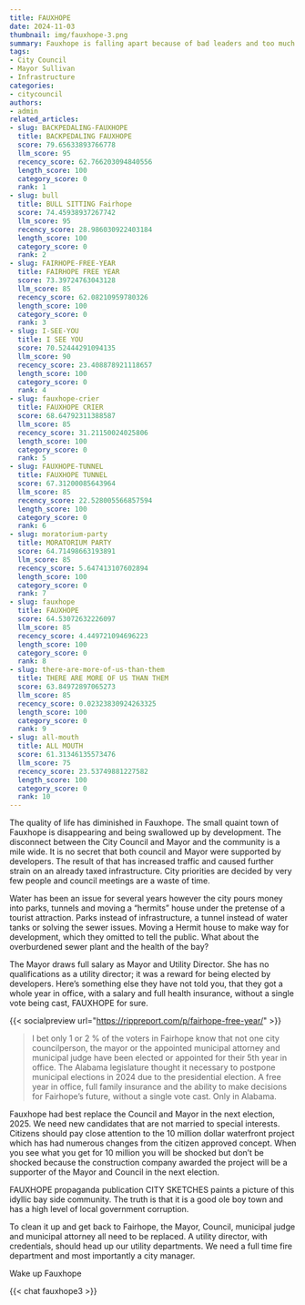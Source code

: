 ```yaml
---
title: FAUXHOPE
date: 2024-11-03
thumbnail: img/fauxhope-3.png
summary: Fauxhope is falling apart because of bad leaders and too much building. The people in charge spend money on parks and moving old houses. They don’t fix broken pipes, sewers, or roads. The mayor gets paid for two jobs. She isn’t trained for one of them. Leaders gave themselves another year in their jobs without asking voters. Now they’re spending $10 million on a project by the water. It’s not what people wanted. It probably helps their friends who build things. The local news media says everything is fine. But the bay is getting dirty. Regular people have to deal with the mess.
tags:
- City Council
- Mayor Sullivan
- Infrastructure
categories:
- citycouncil
authors:
- admin
related_articles:
- slug: BACKPEDALING-FAUXHOPE
  title: BACKPEDALING FAUXHOPE
  score: 79.65633893766778
  llm_score: 95
  recency_score: 62.766203094840556
  length_score: 100
  category_score: 0
  rank: 1
- slug: bull
  title: BULL SITTING Fairhope
  score: 74.45938937267742
  llm_score: 95
  recency_score: 28.986030922403184
  length_score: 100
  category_score: 0
  rank: 2
- slug: FAIRHOPE-FREE-YEAR
  title: FAIRHOPE FREE YEAR
  score: 73.39724763043128
  llm_score: 85
  recency_score: 62.08210959780326
  length_score: 100
  category_score: 0
  rank: 3
- slug: I-SEE-YOU
  title: I SEE YOU
  score: 70.52444291094135
  llm_score: 90
  recency_score: 23.408878921118657
  length_score: 100
  category_score: 0
  rank: 4
- slug: fauxhope-crier
  title: FAUXHOPE CRIER
  score: 68.64792311388587
  llm_score: 85
  recency_score: 31.21150024025806
  length_score: 100
  category_score: 0
  rank: 5
- slug: FAUXHOPE-TUNNEL
  title: FAUXHOPE TUNNEL
  score: 67.31200085643964
  llm_score: 85
  recency_score: 22.528005566857594
  length_score: 100
  category_score: 0
  rank: 6
- slug: moratorium-party
  title: MORATORIUM PARTY
  score: 64.71498663193891
  llm_score: 85
  recency_score: 5.647413107602894
  length_score: 100
  category_score: 0
  rank: 7
- slug: fauxhope
  title: FAUXHOPE
  score: 64.53072632226097
  llm_score: 85
  recency_score: 4.449721094696223
  length_score: 100
  category_score: 0
  rank: 8
- slug: there-are-more-of-us-than-them
  title: THERE ARE MORE OF US THAN THEM
  score: 63.84972897065273
  llm_score: 85
  recency_score: 0.02323830924263325
  length_score: 100
  category_score: 0
  rank: 9
- slug: all-mouth
  title: ALL MOUTH
  score: 61.31346135573476
  llm_score: 75
  recency_score: 23.53749881227582
  length_score: 100
  category_score: 0
  rank: 10
---
```

The quality of life has diminished in Fauxhope. The small quaint town of Fauxhope is disappearing and being swallowed up by development. The disconnect between the City Council and Mayor and the community is a mile wide. It is no secret that both council and Mayor were supported by developers. The result of that has increased traffic and caused further strain on an already taxed infrastructure. City priorities are decided by very few people and council meetings are a waste of time.


Water has been an issue for several years however the city pours money into parks, tunnels and moving a “hermits” house under the pretense of a tourist attraction. Parks instead of infrastructure, a tunnel instead of water tanks or solving the sewer issues. Moving a Hermit house to make way for development, which they omitted to tell the public. What about the overburdened sewer plant and the health of the bay?


The Mayor draws full salary as Mayor and Utility Director. She has no qualifications as a utility director; it was a reward for being elected by developers. Here’s something else they have not told you, that they got a whole year in office, with a salary and full health insurance, without a single vote being cast, FAUXHOPE for sure.



{{< socialpreview url="https://rippreport.com/p/fairhope-free-year/" >}}


>I bet only 1 or 2 % of the voters in Fairhope know that not one city councilperson, the mayor or the appointed municipal attorney and municipal judge have been elected or appointed for their 5th year in office. The Alabama legislature thought it necessary to postpone municipal elections in 2024 due to the presidential election. A free year in office, full family insurance and the ability to make decisions for Fairhope’s future, without a single vote cast. Only in Alabama.


Fauxhope had best replace the Council and Mayor in the next election, 2025. We need new candidates that are not married to special interests. Citizens should pay close attention to the 10 million dollar waterfront project which has had numerous changes from the citizen approved concept. When you see what you get for 10 million you will be shocked but don’t be shocked because the construction company awarded the project will be a supporter of the Mayor and Council in the next election.


FAUXHOPE propaganda publication CITY SKETCHES paints a picture of this idyllic bay side community. The truth is that it is a good ole boy town and has a high level of local government corruption.

To clean it up and get back to Fairhope, the Mayor, Council, municipal judge and municipal attorney all need to be replaced. A utility director, with credentials, should head up our utility departments. We need a full time fire department and most importantly a city manager.


Wake up Fauxhope


{{< chat fauxhope3 >}}
